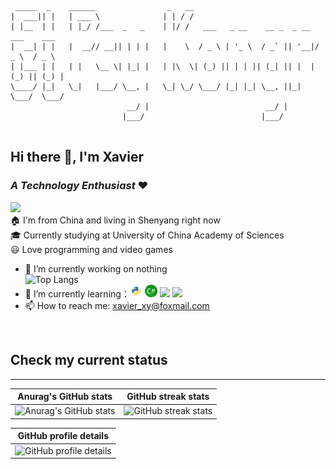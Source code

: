 <p align="center">

```
 _____  _    ______                _   __                                        
|  ___|| |   | ___ \              | | / /                                        
| |__  | |   | |_/ /___  _   _    | |/ /   ___   _ __    __ _  _ __  ___    ___  
|  __| | |   |  __// __|| | | |   |    \  / _ \ | '_ \  / _` || '__|/ _ \  / _ \ 
| |___ | |   | |   \__ \| |_| |   | |\  \| (_) || | | || (_| || |  | (_) || (_) |
\____/ |_|   \_|   |___/ \__, |   \_| \_/ \___/ |_| |_| \__, ||_|   \___/  \___/ 
                          __/ |                          __/ |                   
                         |___/                          |___/                    
                                                                        
```
<p/>

## Hi there 👋, I'm Xavier
### *A Technology Enthusiast* ❤
![](https://komarev.com/ghpvc/?username=xiaoyu2018&color=9BCFB8&style=plastic) 
<br/>
🏠 I'm from China and living in Shenyang right now  
🎓 Currently studying at University of China Academy of Sciences  
😃 Love programming and video games

- 🔭 I’m currently working on nothing  
![Top Langs](https://github-readme-stats.vercel.app/api/top-langs/?username=xiaoyu2018&exclude_repo=xiaoyu2018.github.io&layout=compact&hide=QMake,Dockerfile&theme=cobalt&langs_count=5)
- 🌱 I’m currently learning：<code><img height="20" src="https://raw.githubusercontent.com/github/explore/80688e429a7d4ef2fca1e82350fe8e3517d3494d/topics/python/python.png"></code>
<code><img height="20" src="https://raw.githubusercontent.com/github/explore/80688e429a7d4ef2fca1e82350fe8e3517d3494d/topics/csharp/csharp.png"></code>
<code><img height="20" src="https://avatars.githubusercontent.com/u/426196?s=200&v=4"></code>
<code><img height="20" src="https://avatars.githubusercontent.com/u/21003710?s=200&v=4"></code>  
- 📫 How to reach me: xavier_xy@foxmail.com 

<br/>

## Check my current status
---
|Anurag's GitHub stats|GitHub streak stats|
|:---:|:---:|
|![Anurag's GitHub stats](https://github-readme-stats.vercel.app/api?username=xiaoyu2018&show_icons=true&theme=cobalt)|![GitHub streak stats](https://github-readme-streak-stats.herokuapp.com/?user=xiaoyu2018&theme=cobalt)|

<p align="center">

|GitHub profile details|
|:---:|
|![GitHub profile details](https://github-profile-summary-cards.vercel.app/api/cards/profile-details?username=xiaoyu2018&theme=tokyonight)|

<p/>





